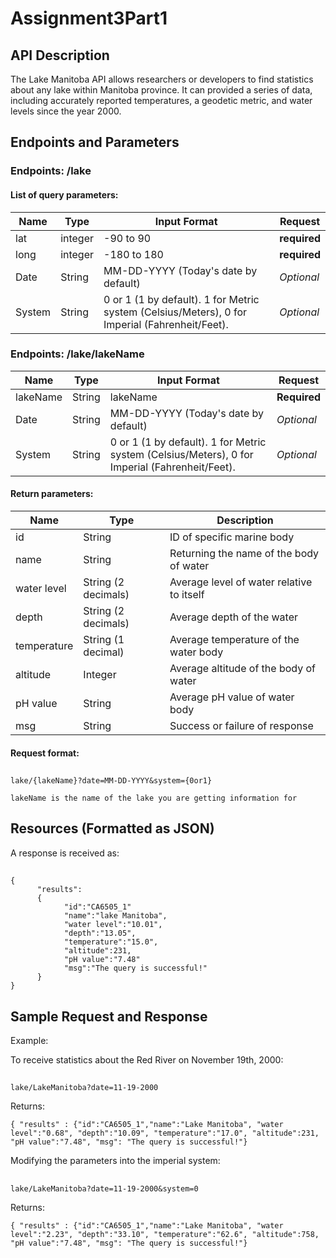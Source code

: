 # Assignment3Part1
## API Description  
The Lake Manitoba API allows researchers or developers to find statistics about any lake within Manitoba province. It can provided a series of data, including accurately reported temperatures, a geodetic metric, and water levels since the year 2000.

## Endpoints and Parameters

### Endpoints: __/lake__
#### List of query parameters:  

|Name|Type|Input Format |Request|
| ---- | ---- | ---- | ---- |
|lat |integer | -90 to 90| **required**|
|long |integer | -180 to 180| **required**|
|Date |String |MM-DD-YYYY (Today's date by default)| *Optional*|
|System |String| 0 or 1 (1 by default). 1 for Metric system (Celsius/Meters), 0 for Imperial (Fahrenheit/Feet). |*Optional*|

### Endpoints: __/lake/lakeName__
  
  |Name|Type|Input Format |Request|
| ---- | ---- | ---- | ---- |
|lakeName |String |lakeName| **Required**|
|Date |String |MM-DD-YYYY (Today's date by default)| *Optional*|
|System |String| 0 or 1 (1 by default). 1 for Metric system (Celsius/Meters), 0 for Imperial (Fahrenheit/Feet). |*Optional*|

#### Return parameters:

|Name|Type|Description|
| ---- | ---- | ---- |
|id|String|ID of specific marine body
|name|String|Returning the name of the body of water
|water level |String (2 decimals)|Average level of water relative to itself
|depth |String (2 decimals)|Average depth of the water
|temperature |String (1 decimal)|Average temperature of the water body
|altitude |Integer|Average altitude of the body of water
|pH value |String|Average pH value of water body
|msg|String|Success or failure of response

#### Request format:
##
    lake/{lakeName}?date=MM-DD-YYYY&system={0or1}
    
    lakeName is the name of the lake you are getting information for

## Resources (Formatted as JSON)  

A response is received as:
##
```
{
      "results":
      {
            "id":"CA6505_1"
            "name":"lake Manitoba",
            "water level":"10.01",
            "depth":"13.05",
            "temperature":"15.0",
            "altitude":231,
            "pH value":"7.48"
            "msg":"The query is successful!"
      }
}
```

## Sample Request and Response 

Example:

To receive statistics about the Red River on November 19th, 2000:
##
    lake/LakeManitoba?date=11-19-2000
    
Returns:
    
    { "results" : {"id":"CA6505_1","name":"Lake Manitoba", "water level":"0.68", "depth":"10.09", "temperature":"17.0", "altitude":231, "pH value":"7.48", "msg": "The query is successful!"}
    
Modifying the parameters into the imperial system:
##
    lake/LakeManitoba?date=11-19-2000&system=0
    
Returns:

    { "results" : {"id":"CA6505_1","name":"Lake Manitoba", "water level":"2.23", "depth":"33.10", "temperature":"62.6", "altitude":758, "pH value":"7.48", "msg": "The query is successful!"}

